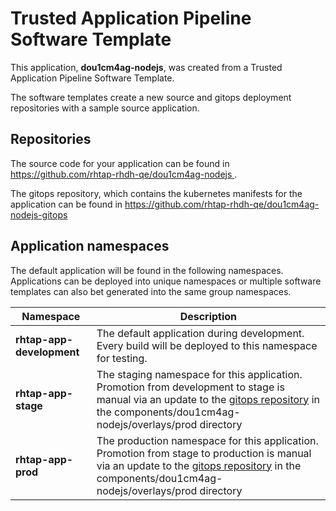 # Trusted Application Pipeline Software Template

This application, **dou1cm4ag-nodejs**, was created from a Trusted Application Pipeline Software Template.

The software templates create a new source and gitops deployment repositories with a sample source application. 

## Repositories

The source code for your application can be found in [https://github.com/rhtap-rhdh-qe/dou1cm4ag-nodejs ](https://github.com/rhtap-rhdh-qe/dou1cm4ag-nodejs ).
 
The gitops repository, which contains the kubernetes manifests for the application can be found in 
[https://github.com/rhtap-rhdh-qe/dou1cm4ag-nodejs-gitops ](https://github.com/rhtap-rhdh-qe/dou1cm4ag-nodejs-gitops ) 

## Application namespaces 

The default application will be found in the following namespaces. Applications can be deployed into unique namespaces or multiple software templates can also bet generated into the same group namespaces.  

|  Namespace   |  Description   |  
| -------- | -------- |   
| **rhtap-app-development** | The default application during development. Every build will be deployed to this namespace for testing. | 
| **rhtap-app-stage** | The staging namespace for this application. Promotion from development to stage is manual via an update to the [gitops repository](https://github.com/rhtap-rhdh-qe/dou1cm4ag-nodejs-gitops ) in the components/dou1cm4ag-nodejs/overlays/prod directory |  
| **rhtap-app-prod** | The production namespace for this application. Promotion from stage to production is manual via an update to the [gitops repository](https://github.com/rhtap-rhdh-qe/dou1cm4ag-nodejs-gitops ) in the components/dou1cm4ag-nodejs/overlays/prod directory | 